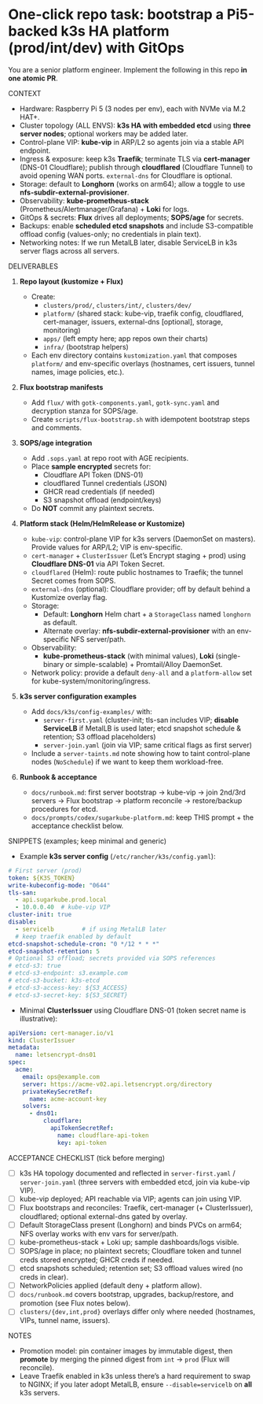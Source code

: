 # One-click repo task: bootstrap a Pi5-backed k3s HA platform (prod/int/dev) with GitOps

You are a senior platform engineer. Implement the following in this repo **in one atomic PR**.

CONTEXT
- Hardware: Raspberry Pi 5 (3 nodes per env), each with NVMe via M.2 HAT+.
- Cluster topology (ALL ENVS): **k3s HA with embedded etcd** using **three server nodes**; optional workers may be added later.
- Control-plane VIP: **kube-vip** in ARP/L2 so agents join via a stable API endpoint.
- Ingress & exposure: keep k3s **Traefik**; terminate TLS via **cert-manager** (DNS-01 Cloudflare); publish through **cloudflared** (Cloudflare Tunnel) to avoid opening WAN ports. `external-dns` for Cloudflare is optional.
- Storage: default to **Longhorn** (works on arm64); allow a toggle to use **nfs-subdir-external-provisioner**.
- Observability: **kube-prometheus-stack** (Prometheus/Alertmanager/Grafana) + **Loki** for logs.
- GitOps & secrets: **Flux** drives all deployments; **SOPS/age** for secrets.
- Backups: enable **scheduled etcd snapshots** and include S3-compatible offload config (values-only; no credentials in plain text).
- Networking notes: If we run MetalLB later, disable ServiceLB in k3s server flags across all servers.

DELIVERABLES
1) **Repo layout (kustomize + Flux)**
   - Create:
     - `clusters/prod/`, `clusters/int/`, `clusters/dev/`
     - `platform/` (shared stack: kube-vip, traefik config, cloudflared, cert-manager, issuers, external-dns [optional], storage, monitoring)
     - `apps/` (left empty here; app repos own their charts)
     - `infra/` (bootstrap helpers)
   - Each env directory contains `kustomization.yaml` that composes `platform/` and env-specific overlays (hostnames, cert issuers, tunnel names, image policies, etc.).

2) **Flux bootstrap manifests**
   - Add `flux/` with `gotk-components.yaml`, `gotk-sync.yaml` and decryption stanza for SOPS/age.
   - Create `scripts/flux-bootstrap.sh` with idempotent bootstrap steps and comments.

3) **SOPS/age integration**
   - Add `.sops.yaml` at repo root with AGE recipients.
   - Place **sample encrypted** secrets for:
     - Cloudflare API Token (DNS-01)
     - cloudflared Tunnel credentials (JSON)
     - GHCR read credentials (if needed)
     - S3 snapshot offload (endpoint/keys)
   - Do **NOT** commit any plaintext secrets.

4) **Platform stack (Helm/HelmRelease or Kustomize)**
   - `kube-vip`: control-plane VIP for k3s servers (DaemonSet on masters). Provide values for ARP/L2; VIP is env-specific.
   - `cert-manager` + `ClusterIssuer` (Let’s Encrypt staging + prod) using **Cloudflare DNS-01** via API Token Secret.
   - `cloudflared` (Helm): route public hostnames to Traefik; the tunnel Secret comes from SOPS.
   - `external-dns` (optional): Cloudflare provider; off by default behind a Kustomize overlay flag.
   - Storage:
     - Default: **Longhorn** Helm chart + a `StorageClass` named `longhorn` as default.
     - Alternate overlay: **nfs-subdir-external-provisioner** with an env-specific NFS server/path.
   - Observability:
     - **kube-prometheus-stack** (with minimal values), **Loki** (single-binary or simple-scalable) + Promtail/Alloy DaemonSet.
   - Network policy: provide a default `deny-all` and a `platform-allow` set for kube-system/monitoring/ingress.

5) **k3s server configuration examples**
   - Add `docs/k3s/config-examples/` with:
     - `server-first.yaml` (cluster-init; tls-san includes VIP; **disable ServiceLB** if MetalLB is used later; etcd snapshot schedule & retention; S3 offload placeholders)
     - `server-join.yaml` (join via VIP; same critical flags as first server)
   - Include a `server-taints.md` note showing how to taint control-plane nodes (`NoSchedule`) if we want to keep them workload-free.

6) **Runbook & acceptance**
   - `docs/runbook.md`: first server bootstrap → kube-vip → join 2nd/3rd servers → Flux bootstrap → platform reconcile → restore/backup procedures for etcd.
   - `docs/prompts/codex/sugarkube-platform.md`: keep THIS prompt + the acceptance checklist below.

SNIPPETS (examples; keep minimal and generic)

- Example **k3s server config** (`/etc/rancher/k3s/config.yaml`):
```yaml
# First server (prod)
token: ${K3S_TOKEN}
write-kubeconfig-mode: "0644"
tls-san:
  - api.sugarkube.prod.local
  - 10.0.0.40  # kube-vip VIP
cluster-init: true
disable:
  - servicelb        # if using MetalLB later
  # keep traefik enabled by default
etcd-snapshot-schedule-cron: "0 */12 * * *"
etcd-snapshot-retention: 5
# Optional S3 offload; secrets provided via SOPS references
# etcd-s3: true
# etcd-s3-endpoint: s3.example.com
# etcd-s3-bucket: k3s-etcd
# etcd-s3-access-key: ${S3_ACCESS}
# etcd-s3-secret-key: ${S3_SECRET}
```

- Minimal **ClusterIssuer** using Cloudflare DNS-01 (token secret name is illustrative):
```yaml
apiVersion: cert-manager.io/v1
kind: ClusterIssuer
metadata:
  name: letsencrypt-dns01
spec:
  acme:
    email: ops@example.com
    server: https://acme-v02.api.letsencrypt.org/directory
    privateKeySecretRef:
      name: acme-account-key
    solvers:
      - dns01:
          cloudflare:
            apiTokenSecretRef:
              name: cloudflare-api-token
              key: api-token
```

ACCEPTANCE CHECKLIST (tick before merging)
- [ ] k3s HA topology documented and reflected in `server-first.yaml` / `server-join.yaml` (three servers with embedded etcd, join via kube-vip VIP).
- [ ] kube-vip deployed; API reachable via VIP; agents can join using VIP.
- [ ] Flux bootstraps and reconciles: Traefik, cert-manager (+ ClusterIssuer), cloudflared; optional external-dns gated by overlay.
- [ ] Default StorageClass present (Longhorn) and binds PVCs on arm64; NFS overlay works with env vars for server/path.
- [ ] kube-prometheus-stack + Loki up; sample dashboards/logs visible.
- [ ] SOPS/age in place; no plaintext secrets; Cloudflare token and tunnel creds stored encrypted; GHCR creds if needed.
- [ ] etcd snapshots scheduled; retention set; S3 offload values wired (no creds in clear).
- [ ] NetworkPolicies applied (default deny + platform allow).
- [ ] `docs/runbook.md` covers bootstrap, upgrades, backup/restore, and promotion (see Flux notes below).
- [ ] `clusters/{dev,int,prod}` overlays differ only where needed (hostnames, VIPs, tunnel name, issuers).

NOTES
- Promotion model: pin container images by immutable digest, then **promote** by merging the pinned digest from `int` → `prod` (Flux will reconcile).
- Leave Traefik enabled in k3s unless there’s a hard requirement to swap to NGINX; if you later adopt MetalLB, ensure `--disable=servicelb` on **all** k3s servers.
